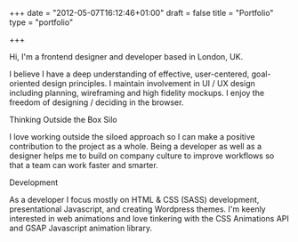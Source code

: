 +++
date = "2012-05-07T16:12:46+01:00"
draft = false
title = "Portfolio"
type = "portfolio"

+++

Hi, I'm a frontend designer and developer based in London, UK.

I believe I have a deep understanding of effective, user-centered, goal-oriented design principles. I maintain involvement in UI / UX design including planning, wireframing and high fidelity mockups. I enjoy the freedom of designing / deciding in the browser.


Thinking Outside the Box Silo

I love working outside the siloed approach so I can make a positive contribution to the project as a whole. Being a developer as well as a designer helps me to build on company culture to improve workflows so that a team can work faster and smarter.


Development

As a developer I focus mostly on HTML & CSS (SASS) development, presentational Javascript, and creating Wordpress themes. I'm keenly interested in web animations and love tinkering with the CSS Animations API and GSAP Javascript animation library.
